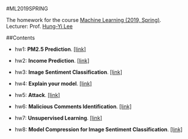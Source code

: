 #ML2019SPRING

The homework for the course [Machine Learning (2019, Spring)](http://speech.ee.ntu.edu.tw/~tlkagk/courses_ML19.html).  
Lecturer: Prof. [Hung-Yi Lee](http://speech.ee.ntu.edu.tw/~tlkagk/index.html)

##Contents

+ hw1: **PM2.5 Prediction**. [[link]](https://ntumlta2019.github.io/ml-web-hw1/)

+ hw2: **Income Prediction**. [[link]](https://ntumlta2019.github.io/ml-web-hw2/)

+ hw3: **Image Sentiment Classification**. [[link]](https://ntumlta2019.github.io/ml-web-hw3/)

+ hw4: **Explain your model**. [[link]](https://ntumlta2019.github.io/ml-web-hw4/)

+ hw5: **Attack**. [[link]](https://docs.google.com/presentation/d/1RdBdCspgjXMnH3qzTS_m4RoQ0sT67VXoT-Oj7MERopA/edit?fbclid=IwAR3n_oSQjUgM9mEoYjAxqSuTJM6iwUq4X0KqanSnIE39gESKWm0j_21hZ-0#slide=id.p)

+ hw6: **Malicious Comments Identification**. [[link]](https://ntumlta2019.github.io/ml-web-hw6/)

+ hw7: **Unsupervised Learning**. [[link]](https://ntumlta2019.github.io/ml-web-hw7/)

+ hw8: **Model Compression for Image Sentiment Classification**. [[link]](https://ntumlta2019.github.io/ml-web-hw8/)